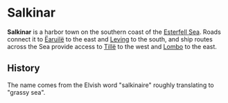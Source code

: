 # Salkinar

**Salkinar** is a harbor town on the southern coast of the [Esterfell Sea](../../../ch-4-esterfell-gazetteer/lenya/esterfell-sea/esterfell-sea.md). Roads connect it to [Ëaruilë](earuile.md) to the east and [Leving](leving/leving.md) to the south, and ship routes across the Sea provide access to [Tillë](tille.md) to the west and [Lombo](lombo.md) to the east.

## History

The name comes from the Elvish word "salkinaire" roughly translating to "grassy sea".
